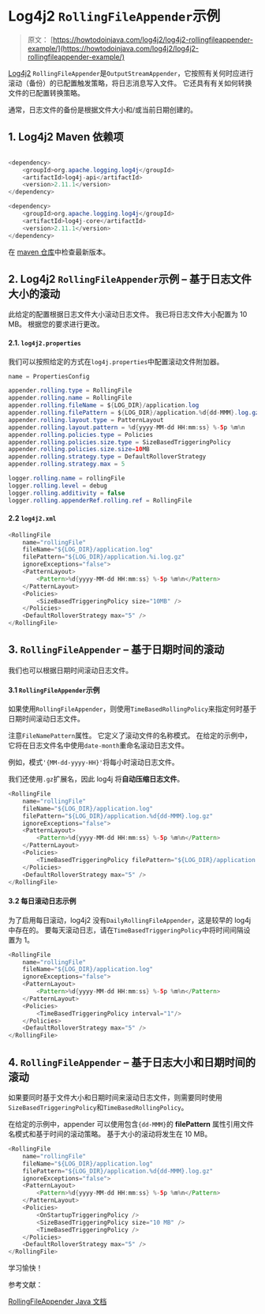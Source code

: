 # Log4j2 `RollingFileAppender`示例

> 原文： [https://howtodoinjava.com/log4j2/log4j2-rollingfileappender-example/](https://howtodoinjava.com/log4j2/log4j2-rollingfileappender-example/)

[Log4j2](https://howtodoinjava.com/log4j2/) `RollingFileAppender`是`OutputStreamAppender`，它按照有关何时应进行滚动（备份）的已配置触发策略，将日志消息写入文件。 它还具有有关如何转换文件的已配置转换策略。

通常，日志文件的备份是根据文件大小和/或当前日期创建的。

## 1\. Log4j2 Maven 依赖项

```java

<dependency>
    <groupId>org.apache.logging.log4j</groupId>
    <artifactId>log4j-api</artifactId>
    <version>2.11.1</version>
</dependency>

<dependency>
    <groupId>org.apache.logging.log4j</groupId>
    <artifactId>log4j-core</artifactId>
    <version>2.11.1</version>
</dependency>

```

在 [maven 仓库](https://mvnrepository.com/artifact/org.apache.logging.log4j/log4j-core)中检查最新版本。

## 2\. Log4j2 `RollingFileAppender`示例 – 基于日志文件大小的滚动

此给定的配置根据日志文件大小滚动日志文件。 我已将日志文件大小配置为 10 MB。 根据您的要求进行更改。

#### 2.1\. `log4j2.properties`

我们可以按照给定的方式在`log4j.properties`中配置滚动文件附加器。

```java
name = PropertiesConfig

appender.rolling.type = RollingFile
appender.rolling.name = RollingFile
appender.rolling.fileName = ${LOG_DIR}/application.log
appender.rolling.filePattern = ${LOG_DIR}/application.%d{dd-MMM}.log.gz
appender.rolling.layout.type = PatternLayout
appender.rolling.layout.pattern = %d{yyyy-MM-dd HH:mm:ss} %-5p %m%n
appender.rolling.policies.type = Policies
appender.rolling.policies.size.type = SizeBasedTriggeringPolicy
appender.rolling.policies.size.size=10MB
appender.rolling.strategy.type = DefaultRolloverStrategy
appender.rolling.strategy.max = 5

logger.rolling.name = rollingFile
logger.rolling.level = debug
logger.rolling.additivity = false
logger.rolling.appenderRef.rolling.ref = RollingFile

```

#### 2.2 `log4j2.xml`

```java
<RollingFile 
	name="rollingFile"
	fileName="${LOG_DIR}/application.log"
	filePattern="${LOG_DIR}/application.%i.log.gz"
	ignoreExceptions="false">
	<PatternLayout>
	    <Pattern>%d{yyyy-MM-dd HH:mm:ss} %-5p %m%n</Pattern>
	</PatternLayout>
	<Policies>
	    <SizeBasedTriggeringPolicy size="10MB" />
	</Policies>
	<DefaultRolloverStrategy max="5" />
</RollingFile>

```

## 3\. `RollingFileAppender` – 基于日期时间的滚动

我们也可以根据日期时间滚动日志文件。

#### 3.1 `RollingFileAppender`示例

如果使用`RollingFileAppender`，则使用`TimeBasedRollingPolicy`来指定何时基于日期时间滚动日志文件。

注意`FileNamePattern`属性。 它定义了滚动文件的名称模式。 在给定的示例中，它将在日志文件名中使用`date-month`重命名滚动日志文件。

例如，模式`'{MM-dd-yyyy-HH}'`将每小时滚动日志文件。

我们还使用`.gz`扩展名，因此 log4j 将**自动压缩日志文件**。

```java
<RollingFile 
	name="rollingFile"
	fileName="${LOG_DIR}/application.log"
	filePattern="${LOG_DIR}/application.%d{dd-MMM}.log.gz"
	ignoreExceptions="false">
	<PatternLayout>
	    <Pattern>%d{yyyy-MM-dd HH:mm:ss} %-5p %m%n</Pattern>
	</PatternLayout>
	<Policies>
	    <TimeBasedTriggeringPolicy filePattern="${LOG_DIR}/application.%d{dd-MMM-hh}.log.gz" />
	</Policies>
	<DefaultRolloverStrategy max="5" />
</RollingFile>

```

#### 3.2 每日滚动日志示例

为了启用每日滚动，log4j2 没有`DailyRollingFileAppender`，这是较早的 log4j 中存在的。 要每天滚动日志，请在`TimeBasedTriggeringPolicy`中将时间间隔设置为 1。

```java
<RollingFile 
	name="rollingFile"
	fileName="${LOG_DIR}/application.log"
	ignoreExceptions="false">
	<PatternLayout>
	    <Pattern>%d{yyyy-MM-dd HH:mm:ss} %-5p %m%n</Pattern>
	</PatternLayout>
	<Policies>
	    <TimeBasedTriggeringPolicy interval="1"/>
	</Policies>
	<DefaultRolloverStrategy max="5" />
</RollingFile>

```

## 4\. `RollingFileAppender` – 基于日志大小和日期时间的滚动

如果要同时基于文件大小和日期时间来滚动日志文件，则需要同时使用`SizeBasedTriggeringPolicy`和`TimeBasedRollingPolicy`。

在给定的示例中，appender 可以使用包含`{dd-MMM}`的 **filePattern** 属性引用文件名模式和基于时间的滚动策略。 基于大小的滚动将发生在 10 MB。

```java
<RollingFile 
	name="rollingFile"
	fileName="${LOG_DIR}/application.log"
	filePattern="${LOG_DIR}/application.%d{dd-MMM}.log.gz"
	ignoreExceptions="false">
	<PatternLayout>
	    <Pattern>%d{yyyy-MM-dd HH:mm:ss} %-5p %m%n</Pattern>
	</PatternLayout>
	<Policies>
	    <OnStartupTriggeringPolicy />
        <SizeBasedTriggeringPolicy size="10 MB" />
        <TimeBasedTriggeringPolicy />
	</Policies>
	<DefaultRolloverStrategy max="5" />
</RollingFile>

```

学习愉快！

参考文献：

[RollingFileAppender Java 文档](https://logging.apache.org/log4j/2.x/manual/appenders.html#RollingFileAppender)
